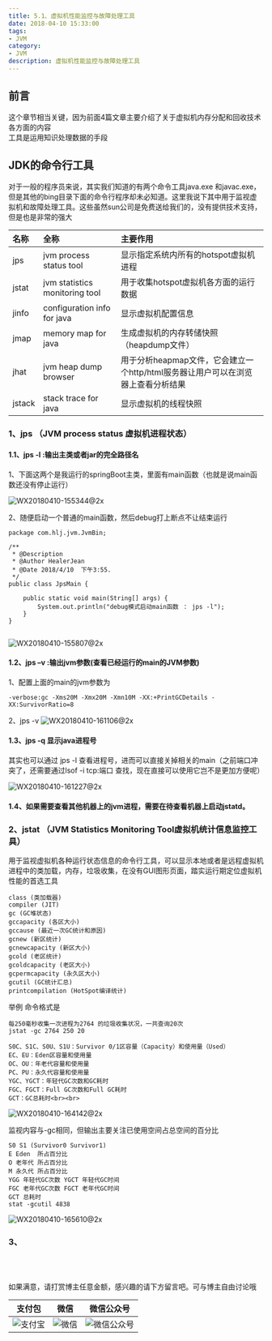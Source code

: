 ```yaml
---
title: 5.1、虚拟机性能监控与故障处理工具
date: 2018-04-10 15:33:00
tags: 
- JVM
category: 
- JVM
description: 虚拟机性能监控与故障处理工具
---
```

<!-- image url 
https://raw.githubusercontent.com/HealerJean123/HealerJean123.github.io/master/blogImages
　　首行缩进
<font color="red">  </font>
-->

## 前言


这个章节相当关键，因为前面4篇文章主要介绍了关于虚拟机内存分配和回收技术各方面的内容
<br/>
工具是运用知识处理数据的手段


## JDK的命令行工具

对于一般的程序员来说，其实我们知道的有两个命令工具java.exe 和javac.exe，但是其他的bing目录下面的命令行程序却未必知道。这里我说下其中用于监视虚拟机和故障处理工具。这些虽然sun公司是免费送给我们的，没有提供技术支持，但是也是非常的强大



|名称|全称|主要作用|
|:---|:--|:---|
|jps|jvm process status tool|显示指定系统内所有的hotspot虚拟机进程|
|jstat|jvm statistics monitoring tool|用于收集hotspot虚拟机各方面的运行数据|
|jinfo|configuration info for java|显示虚拟机配置信息|
|jmap|memory map for java|生成虚拟机的内存转储快照（heapdump文件）
|jhat|jvm heap dump browser|用于分析heapmap文件，它会建立一个http/html服务器让用户可以在浏览器上查看分析结果|
|jstack|stack trace for java |显示虚拟机的线程快照|

### 1、jps （JVM process status 虚拟机进程状态）

#### 1.1、jps -l :输出主类或者jar的完全路径名

1、下面这两个是我运行的springBoot主类，里面有main函数（也就是说main函数还没有停止运行）

![WX20180410-155344@2x](https://raw.githubusercontent.com/HealerJean123/HealerJean123.github.io/master/blogImages/WX20180410-155344@2x.png)


2、随便启动一个普通的main函数，然后debug打上断点不让结束运行

```
package com.hlj.jvm.JvmBin;

/**
 * @Description
 * @Author HealerJean
 * @Date 2018/4/10  下午3:55.
 */
public class JpsMain {

    public static void main(String[] args) {
        System.out.println("debug模式启动main函数 ： jps -l");
    }
}


```

![WX20180410-155807@2x](https://raw.githubusercontent.com/HealerJean123/HealerJean123.github.io/master/blogImages/WX20180410-155807@2x.png)

#### 1.2、jps –v :输出jvm参数(查看已经运行的main的JVM参数)

1、配置上面的main的jvm参数为

```
-verbose:gc -Xms20M -Xmx20M -Xmn10M -XX:+PrintGCDetails -XX:SurvivorRatio=8 
```
2、jps -v
![WX20180410-161106@2x](https://raw.githubusercontent.com/HealerJean123/HealerJean123.github.io/master/blogImages/WX20180410-161106@2x.png)

#### 1.3、jps -q 显示java进程号 

其实也可以通过 jps -l 查看进程号，进而可以直接关掉相关的main（之前端口冲突了，还需要通过lsof -i tcp:端口 查找，现在直接可以使用它岂不是更加方便呢）

![WX20180410-161227@2x](https://raw.githubusercontent.com/HealerJean123/HealerJean123.github.io/master/blogImages/WX20180410-161227@2x.png)

#### 1.4、如果需要查看其他机器上的jvm进程，需要在待查看机器上启动jstatd。

### 2、jstat （JVM Statistics Monitoring Tool虚拟机统计信息监控工具）

用于监视虚拟机各种运行状态信息的命令行工具，可以显示本地或者是远程虚拟机进程中的类加载，内存，垃圾收集，在没有GUI图形页面，踏实运行期定位虚拟机性能的首选工具

 
```
class (类加载器) 
compiler (JIT) 
gc (GC堆状态) 
gccapacity (各区大小) 
gccause (最近一次GC统计和原因) 
gcnew (新区统计)
gcnewcapacity (新区大小)
gcold (老区统计)
gcoldcapacity (老区大小)
gcpermcapacity (永久区大小)
gcutil (GC统计汇总)
printcompilation (HotSpot编译统计)

```
 
举例 命令格式是

```
每250毫秒收集一次进程为2764 的垃圾收集状况，一共查询20次
jstat -gc 2764 250 20

S0C、S1C、S0U、S1U：Survivor 0/1区容量（Capacity）和使用量（Used）
EC、EU：Eden区容量和使用量
OC、OU：年老代容量和使用量
PC、PU：永久代容量和使用量
YGC、YGCT：年轻代GC次数和GC耗时
FGC、FGCT：Full GC次数和Full GC耗时
GCT：GC总耗时<br><br>

```
![WX20180410-164142@2x](https://raw.githubusercontent.com/HealerJean123/HealerJean123.github.io/master/blogImages/WX20180410-164142@2x.png)

监视内容与-gc相同，但输出主要关注已使用空间占总空间的百分比

```
S0 S1 (Survivor0 Survivor1)
E Eden  所占百分比
O 老年代 所占百分比
M 永久代 所占百分比
YGG 年轻代GC次数 YGCT 年轻代GC时间
FGC 老年代GC次数 FGCT 老年代GC时间
GCT 总耗时
stat -gcutil 4838
```

![WX20180410-165610@2x](https://raw.githubusercontent.com/HealerJean123/HealerJean123.github.io/master/blogImages/WX20180410-165610@2x.png)


### 3、

 

<br/><br/><br/>
如果满意，请打赏博主任意金额，感兴趣的请下方留言吧。可与博主自由讨论哦

|支付包 | 微信|微信公众号|
|:-------:|:-------:|:------:|
|![支付宝](https://raw.githubusercontent.com/HealerJean123/HealerJean123.github.io/master/assets/img/tctip/alpay.jpg) | ![微信](https://raw.githubusercontent.com/HealerJean123/HealerJean123.github.io/master/assets/img/tctip/weixin.jpg)|![微信公众号](https://raw.githubusercontent.com/HealerJean123/HealerJean123.github.io/master/assets/img/my/qrcode_for_gh_a23c07a2da9e_258.jpg)|




<!-- Gitalk 评论 start  -->

<link rel="stylesheet" href="https://unpkg.com/gitalk/dist/gitalk.css">
<script src="https://unpkg.com/gitalk@latest/dist/gitalk.min.js"></script> 
<div id="gitalk-container"></div>    
 <script type="text/javascript">
    var gitalk = new Gitalk({
		clientID: `1d164cd85549874d0e3a`,
		clientSecret: `527c3d223d1e6608953e835b547061037d140355`,
		repo: `HealerJean123.github.io`,
		owner: 'HealerJean123',
		admin: ['HealerJean123'],
		id: 'bVqtmiaYTTPc78zS',
    });
    gitalk.render('gitalk-container');
</script> 

<!-- Gitalk end -->

